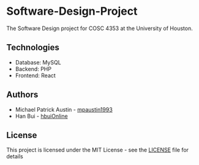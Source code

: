 # Software-Design-Project
The Software Design project for COSC 4353 at the University of Houston.

## Technologies

-  Database: MySQL
-  Backend: PHP
-  Frontend: React

## Authors

-  Michael Patrick Austin - [mpaustin1993](https://github.com/mpaustin1993)
-  Han Bui - [hbuiOnline](https://github.com/hbuiOnline)

## License

This project is licensed under the MIT License - see the [LICENSE](LICENSE) file for details
